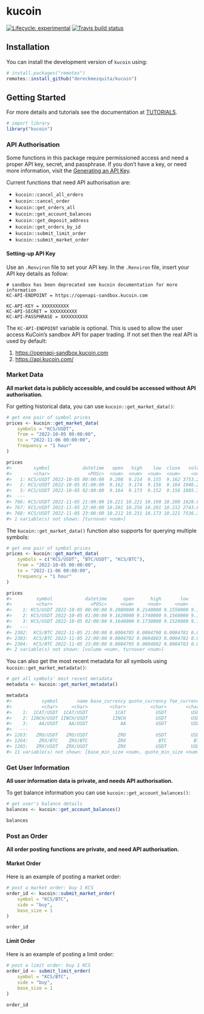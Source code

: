 
# kucoin

<!-- badges: start -->

[![Lifecycle:
experimental](https://img.shields.io/badge/lifecycle-experimental-orange.svg)](https://www.tidyverse.org/lifecycle/#experimental)
[![Travis build
status](https://travis-ci.org/dereckmezquita/kucoin.svg?branch=master)](https://travis-ci.org/dereckmezquita/kucoin)
<!-- badges: end -->

## Installation

You can install the development version of `kucoin` using:

``` r
# install.packages("remotes")
remotes::install_github("dereckmezquita/kucoin")
```

## Getting Started

For more details and tutorials see the documentation at
[TUTORIALS](TUTORIALS.md).

``` r
# import library
library("kucoin")
```

### API Authorisation

Some functions in this package require permissioned access and need a
proper API key, secret, and passphrase. If you don’t have a key, or need
more information, visit the
<a href="https://docs.kucoin.com/#generating-an-api-key"
target="&quot;_blank">Generating an API Key</a>.

Current functions that need API authorisation are:

- `kucoin::cancel_all_orders`
- `kucoin::cancel_order`
- `kucoin::get_orders_all`
- `kucoin::get_account_balances`
- `kucoin::get_deposit_address`
- `kucoin::get_orders_by_id`
- `kucoin::submit_limit_order`
- `kucoin::submit_market_order`

#### Setting-up API Key

Use an `.Renviron` file to set your API key. In the `.Renviron` file,
insert your API key details as follow:

``` shell
# sandbox has been deprecated see kucoin documentation for more information
KC-API-ENDPOINT = https://openapi-sandbox.kucoin.com

KC-API-KEY = XXXXXXXXXX
KC-API-SECRET = XXXXXXXXXX
KC-API-PASSPHRASE = XXXXXXXXXX
```

The `KC-API-ENDPOINT` variable is optional. This is used to allow the
user access KuCoin’s sandbox API for paper trading. If not set then the
real API is used by default:

1.  <https://openapi-sandbox.kucoin.com>
2.  <https://api.kucoin.com/>

### Market Data

**All market data is publicly accessible, and could be accessed without
API authorisation.**

For getting historical data, you can use `kucoin::get_market_data()`:

``` r
# get one pair of symbol prices
prices <- kucoin::get_market_data(
    symbols = "KCS/USDT",
    from = "2022-10-05 00:00:00",
    to = "2022-11-06 00:00:00",
    frequency = "1 hour"
)

prices
#>        symbol            datetime   open   high    low  close   volume
#>        <char>              <POSc>  <num>  <num>  <num>  <num>    <num>
#>   1: KCS/USDT 2022-10-05 00:00:00  9.208  9.214  9.155  9.162 3753.287
#>   2: KCS/USDT 2022-10-05 01:00:00  9.162  9.174  9.156  9.164 1946.244
#>   3: KCS/USDT 2022-10-05 02:00:00  9.164  9.173  9.152  9.156 1885.309
#>  ---                                                                  
#> 766: KCS/USDT 2022-11-05 21:00:00 10.221 10.221 10.190 10.200 1628.069
#> 767: KCS/USDT 2022-11-05 22:00:00 10.201 10.256 10.201 10.212 2743.678
#> 768: KCS/USDT 2022-11-05 23:00:00 10.212 10.231 10.173 10.221 7536.361
#> 1 variable(s) not shown: [turnover <num>]
```

The `kucoin::get_market_data()` function also supports for querying
multiple symbols:

``` r
# get one pair of symbol prices
prices <- kucoin::get_market_data(
    symbols = c("KCS/USDT", "BTC/USDT", "KCS/BTC"),
    from = "2022-10-05 00:00:00",
    to = "2022-11-06 00:00:00",
    frequency = "1 hour"
)

prices
#>         symbol            datetime      open      high       low     close
#>         <char>              <POSc>     <num>     <num>     <num>     <num>
#>    1: KCS/USDT 2022-10-05 00:00:00 9.2080000 9.2140000 9.1550000 9.1620000
#>    2: KCS/USDT 2022-10-05 01:00:00 9.1620000 9.1740000 9.1560000 9.1640000
#>    3: KCS/USDT 2022-10-05 02:00:00 9.1640000 9.1730000 9.1520000 9.1560000
#>   ---                                                                     
#> 2302:  KCS/BTC 2022-11-05 21:00:00 0.0004785 0.0004790 0.0004781 0.0004782
#> 2303:  KCS/BTC 2022-11-05 22:00:00 0.0004782 0.0004803 0.0004782 0.0004795
#> 2304:  KCS/BTC 2022-11-05 23:00:00 0.0004795 0.0004802 0.0004783 0.0004800
#> 2 variable(s) not shown: [volume <num>, turnover <num>]
```

You can also get the most recent metadata for all symbols using
`kucoin::get_market_metadata()`:

``` r
# get all symbols' most recent metadata
metadata <- kucoin::get_market_metadata()

metadata
#>           symbol       name base_currency quote_currency fee_currency market
#>           <char>     <char>        <char>         <char>       <char> <char>
#>    1:  1CAT/USDT  1CAT/USDT          1CAT           USDT         USDT   USDS
#>    2: 1INCH/USDT 1INCH/USDT         1INCH           USDT         USDT   USDS
#>    3:    AA/USDT    AA/USDT            AA           USDT         USDT   USDS
#>   ---                                                                       
#> 1263:   ZRO/USDT   ZRO/USDT           ZRO           USDT         USDT   USDS
#> 1264:    ZRX/BTC    ZRX/BTC           ZRX            BTC          BTC   DeFi
#> 1265:   ZRX/USDT   ZRX/USDT           ZRX           USDT         USDT   USDS
#> 11 variable(s) not shown: [base_min_size <num>, quote_min_size <num>, base_max_size <num>, quote_max_size <num>, base_increment <num>, quote_increment <num>, price_increment <num>, price_limit_rate <num>, min_funds <num>, is_margin_enabled <lgcl>, ...]
```

### Get User Information

**All user information data is private, and needs API authorisation.**

To get balance information you can use `kucoin::get_account_balances()`:

``` r
# get user's balance details
balances <- kucoin::get_account_balances()

balances
```

### Post an Order

**All order posting functions are private, and need API authorisation.**

#### Market Order

Here is an example of posting a market order:

``` r
# post a market order: buy 1 KCS
order_id <- kucoin::submit_market_order(
    symbol = "KCS/BTC",
    side = "buy",
    base_size = 1
)

order_id
```

#### Limit Order

Here is an example of posting a limit order:

``` r
# post a limit order: buy 1 KCS
order_id <- submit_limit_order(
    symbol = "KCS/BTC",
    side = "buy",
    base_size = 1
)

order_id
```
